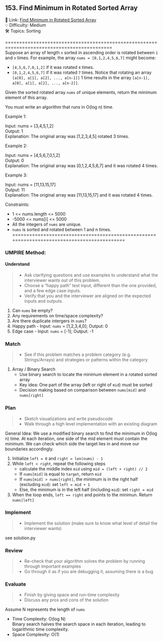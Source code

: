 ## 153. Find Minimum in Rotated Sorted Array
🔗 Link: [Find Minimum in Rotated Sorted Array](https://leetcode.com/problems/find-minimum-in-rotated-sorted-array/description/)<br>
💡 Difficulty: Medium<br>
🛠️ Topics: Sorting<br>

============================================================================================<br>
Suppose an array of length `n` sorted in ascending order is rotated between `1` and `n` times. For example, the array `nums = [0,1,2,4,5,6,7]` might become:

- `[4,5,6,7,0,1,2]` if it was rotated `4` times.
- `[0,1,2,4,5,6,7]` if it was rotated `7` times.
Notice that rotating an array `[a[0], a[1], a[2], ..., a[n-1]]` 1 time results in the array `[a[n-1], a[0], a[1], a[2], ..., a[n-2]]`.<br>

Given the sorted rotated array `nums` of unique elements, return the minimum element of this array.<br>

You must write an algorithm that runs in O(log n) time.<br>



 

Example 1:<br>

Input: nums = [3,4,5,1,2]<br>
Output: 1<br>
Explanation: The original array was [1,2,3,4,5] rotated 3 times.<br>


Example 2:<br>

Input: nums = [4,5,6,7,0,1,2]<br>
Output: 0<br>
Explanation: The original array was [0,1,2,4,5,6,7] and it was rotated 4 times.<br>


Example 3:<br>

Input: nums = [11,13,15,17]<br>
Output: 11<br>
Explanation: The original array was [11,13,15,17] and it was rotated 4 times.<br>


Constraints:<br>

- 1 <= nums.length <= 5000
- -5000 <= nums[i] <= 5000
- All the integers of `nums` are unique.
- `nums` is sorted and rotated between 1 and n times.
===========================================================================================<br>
### UMPIRE Method:
#### Understand

> - Ask clarifying questions and use examples to understand what the interviewer wants out of this problem.
> - Choose a “happy path” test input, different than the one provided, and a few edge case inputs. 
> - Verify that you and the interviewer are aligned on the expected inputs and outputs.
1. Can `nums` be empty?<br>
2. Any requirements on time/space complexity?<br>
3. Are there duplicate intergers in `nums`?<br>
4. Happy path - Input: `nums` = [1,2,3,4,0]; Output: 0
5. Edge case - Input: `nums` = [-1]; Output: -1

### Match
> - See if this problem matches a problem category (e.g. Strings/Arrays) and strategies or patterns within the category
1. Array / Binary Search
   - Use binary search to locate the minimum element in a rotated sorted array
   - Key idea: One part of the array (left or right of `mid`) must be sorted
   - Decision making based on comparison between `nums[mid]` and `nums[right]`

   
### Plan
> - Sketch visualizations and write pseudocode
> - Walk through a high level implementation with an existing diagram

General Idea: We use a modified binary search to find the minimum in O(log n) time. At each iteration, one side of the mid element must contain the minimum. We can check which side the target lies in and move our boundaries accordingly.

1) Initialize `left = 0` and `right = len(nums) - 1` 
2) While `left < right`, repeat the following steps<br>
   - calculate the middle index `mid` using `mid = (left + right) // 2`<br>
   - If `nums[mid]` is equal to `target`, return `mid`<br>
   - If `nums[mid] > nums[right]`, the minimum is in the right half (excluding `mid`): set `left = mid + 1`<br>
   - Else, the minimum is in the left half (including `mid`): set `right = mid`<br>
3) When the loop ends, `left == right` and points to the minimun. Return `nums[left]`
    
### Implement
> - Implement the solution (make sure to know what level of detail the interviewer wants)

see solution.py

### Review
> - Re-check that your algorithm solves the problem by running through important examples
> - Go through it as if you are debugging it, assuming there is a bug
### Evaluate
> - Finish by giving space and run-time complexity
> - Discuss any pros and cons of the solution

Assume N represents the length of `nums`

- Time Complexity: O(log N)<br>
  Binary search halves the search space in each iteration, leading to logarithmic time complexity.
- Space Complexity: O(1)
  

